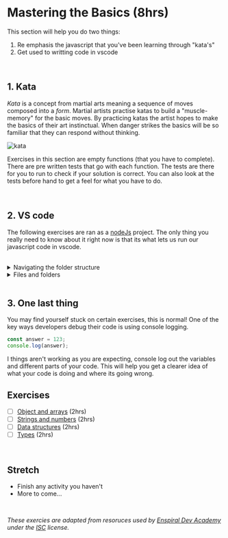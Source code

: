 # Mastering the Basics (8hrs)

This section will help you do two things:

1. Re emphasis the javascript that you've been learning through "kata's"
2. Get used to writting code in vscode

<br/>

## 1. Kata

_Kata_ is a concept from martial arts meaning a sequence of moves composed into a _form_. Martial artists practise katas to build a "muscle-memory" for the basic moves. By practicing katas the artist hopes to make the basics of their art instinctual. When danger strikes the basics will be so familiar that they can respond without thinking.

![kata](https://49.media.tumblr.com/10c948900ec4276131e45047bb3846a4/tumblr_n3005tWnBf1s6my4qo1_500.gif)

Exercises in this section are empty functions (that you have to complete). There are pre written tests that go with each function. The tests are there for you to run to check if your solution is correct. You can also look at the tests before hand to get a feel for what you have to do.

<br/>

## 2. VS code

The following exercises are ran as a [nodeJs](https://nodejs.org/en/) project. The only thing you really need to know about it right now is that its what lets us run our javascript code in vscode.

<br/>

<details>
<summary>Navigating the folder structure</summary>

Have a look at your terminal and notice the title `react-prep`, this is your current working folder.

![react-prep](https://drive.google.com/uc?id=1ZEz2pNV66b4UfQb8lvLzmJTGrCn-UXCs)

We need to navigate to `3-JSKata` folder to be able to run the exercises. You can do this by pasting in the following command into your terminal:

```
cd 3-JSKata
```

![3-JSKata](https://drive.google.com/uc?id=1JmC27cwtVBh5qsg93qWZW7yKrAKu_d5O)
_Note: try pressing `tab` after typing a few letters_

> You can navigate your entire computer using the terminal! Checkout out some more termnial commands [here](https://www.techrepublic.com/article/16-terminal-commands-every-user-should-know/) if you're interested.

<br/>
</details>

<details>
<summary>Files and folders</summary>
Ok now that we're here we can almost start to work on the exercises. Apart from the exercise folders (1-objects-and-arrays, etc...) there's a few more that I want to briefly introduce to you.

<br/>
<h4><i>package.json</i></h4>
Contains information about the project, and also contains the list of dependices used for the project. A dependency is simply a piece of code that some one else has written that you are using in the project (can also be called a "library")

<br/>
<h4><i>package-lock.json</i></h4>
Contains version history about the dependencies. A lot of libraries are ongoing projects, and over time these libraries will recieve updates. These updates, while great, can introduce breaking changes to our code base. This file helps us to control what version we are using.

<br/>
<h4><i>node_modules</i></h4>
In your termial run "npm install". After a short while you should now see this folder, it contains the actual code of the libraries you are using (plus all the background code you didn't know you were using).

<br/>
<h4><i>.gitignore</i></h4>
Have a look inside the node_modules folder. Notice that this folder is HUGE (it only gets bigger as your project gets bigger)! We don't want to store all that code in our GitHub repository, and thats where this file comes in. When we push our commits, this file tells git which files NOT to send to the remote.

<br/>
</details>

<br/>

## 3. One last thing

You may find yourself stuck on certain exercises, this is normal! One of the key ways developers debug their code is using console logging.

```js
const answer = 123;
console.log(answer);
```

I things aren't working as you are expecting, console log out the variables and different parts of your code. This will help you get a clearer idea of what your code is doing and where its going wrong.

## Exercises

- [ ] [Object and arrays](./1-objects-and-arrays/README.md) (2hrs)
- [ ] [Strings and numbers](./2-strings-and-numbers/README.md) (2hrs)
- [ ] [Data structures](./3-data-structures/README.md) (2hrs)
- [ ] [Types](./4-types/README.md) (2hrs)

<br />

## Stretch

- Finish any activity you haven't
- More to come...
<!-- Add a hard JS activity? -->

<br />

_These exercies are adapted from resoruces used by [Enspiral Dev Academy](https://devacademy.co.nz/?gclid=CjwKCAjw4c-ZBhAEEiwAZ105Re-c0454ENn1Hm-4VD-Z0JQEVPt1Ul30ODpbw2m26cHs-oi7_KEtihoCZNEQAvD_BwE) under the [ISC](https://opensource.org/licenses/ISC) license._
